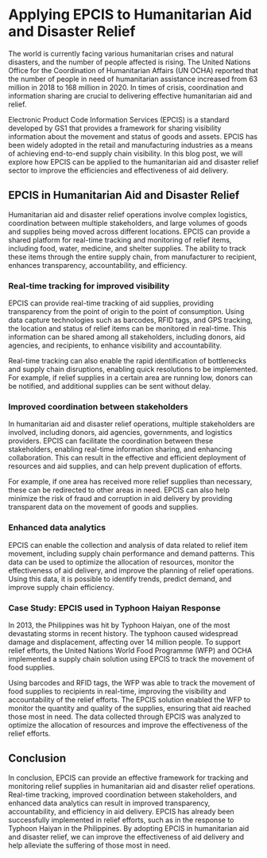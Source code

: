 # Applying EPCIS to Humanitarian Aid and Disaster Relief

The world is currently facing various humanitarian crises and natural disasters, and the number of people affected is rising. The United Nations Office for the Coordination of Humanitarian Affairs (UN OCHA) reported that the number of people in need of humanitarian assistance increased from 63 million in 2018 to 168 million in 2020. In times of crisis, coordination and information sharing are crucial to delivering effective humanitarian aid and relief. 

Electronic Product Code Information Services (EPCIS) is a standard developed by GS1 that provides a framework for sharing visibility information about the movement and status of goods and assets. EPCIS has been widely adopted in the retail and manufacturing industries as a means of achieving end-to-end supply chain visibility. In this blog post, we will explore how EPCIS can be applied to the humanitarian aid and disaster relief sector to improve the efficiencies and effectiveness of aid delivery.

## EPCIS in Humanitarian Aid and Disaster Relief

Humanitarian aid and disaster relief operations involve complex logistics, coordination between multiple stakeholders, and large volumes of goods and supplies being moved across different locations. EPCIS can provide a shared platform for real-time tracking and monitoring of relief items, including food, water, medicine, and shelter supplies. The ability to track these items through the entire supply chain, from manufacturer to recipient, enhances transparency, accountability, and efficiency.

### Real-time tracking for improved visibility

EPCIS can provide real-time tracking of aid supplies, providing transparency from the point of origin to the point of consumption. Using data capture technologies such as barcodes, RFID tags, and GPS tracking, the location and status of relief items can be monitored in real-time. This information can be shared among all stakeholders, including donors, aid agencies, and recipients, to enhance visibility and accountability. 

Real-time tracking can also enable the rapid identification of bottlenecks and supply chain disruptions, enabling quick resolutions to be implemented. For example, if relief supplies in a certain area are running low, donors can be notified, and additional supplies can be sent without delay.

### Improved coordination between stakeholders

In humanitarian aid and disaster relief operations, multiple stakeholders are involved, including donors, aid agencies, governments, and logistics providers. EPCIS can facilitate the coordination between these stakeholders, enabling real-time information sharing, and enhancing collaboration. This can result in the effective and efficient deployment of resources and aid supplies, and can help prevent duplication of efforts.

For example, if one area has received more relief supplies than necessary, these can be redirected to other areas in need. EPCIS can also help minimize the risk of fraud and corruption in aid delivery by providing transparent data on the movement of goods and supplies.

### Enhanced data analytics

EPCIS can enable the collection and analysis of data related to relief item movement, including supply chain performance and demand patterns. This data can be used to optimize the allocation of resources, monitor the effectiveness of aid delivery, and improve the planning of relief operations. Using this data, it is possible to identify trends, predict demand, and improve supply chain efficiency.

### Case Study: EPCIS used in Typhoon Haiyan Response

In 2013, the Philippines was hit by Typhoon Haiyan, one of the most devastating storms in recent history. The typhoon caused widespread damage and displacement, affecting over 14 million people. To support relief efforts, the United Nations World Food Programme (WFP) and OCHA implemented a supply chain solution using EPCIS to track the movement of food supplies.

Using barcodes and RFID tags, the WFP was able to track the movement of food supplies to recipients in real-time, improving the visibility and accountability of the relief efforts. The EPCIS solution enabled the WFP to monitor the quantity and quality of the supplies, ensuring that aid reached those most in need. The data collected through EPCIS was analyzed to optimize the allocation of resources and improve the effectiveness of the relief efforts.

## Conclusion

In conclusion, EPCIS can provide an effective framework for tracking and monitoring relief supplies in humanitarian aid and disaster relief operations. Real-time tracking, improved coordination between stakeholders, and enhanced data analytics can result in improved transparency, accountability, and efficiency in aid delivery. EPCIS has already been successfully implemented in relief efforts, such as in the response to Typhoon Haiyan in the Philippines. By adopting EPCIS in humanitarian aid and disaster relief, we can improve the effectiveness of aid delivery and help alleviate the suffering of those most in need.

